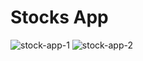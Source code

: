 # Stocks App

![stock-app-1](https://github.com/deseanward/Stocks-App/assets/66344466/e7a53ece-bca3-48b7-93ab-5410c649f104)
![stock-app-2](https://github.com/deseanward/Stocks-App/assets/66344466/3a23b455-85b6-4624-9cbd-99d4371e0da9)
